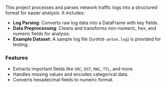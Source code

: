 This project processes and parses network traffic logs into a structured format for easier analysis. It includes:  

- **Log Parsing**: Converts raw log data into a DataFrame with key fields.  
- **Data Preprocessing**: Cleans and transforms non-numeric, hex, and numeric fields for analysis.  
- **Example Dataset**: A sample log file (`SotM30-anton.log`) is provided for testing.  

### Features  
- Extracts important fields like `SRC`, `DST`, `MAC`, `TTL`, and more.  
- Handles missing values and encodes categorical data.  
- Converts hexadecimal fields to numeric format.  
  
